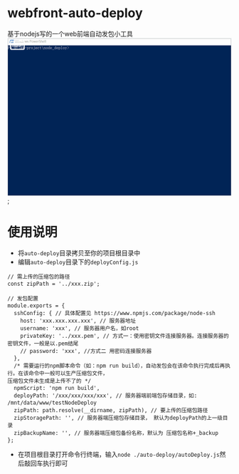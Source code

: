 # webfront-auto-deploy
基于nodejs写的一个web前端自动发包小工具
![自动发包效果图](./assetes/node-auto-deploy.gif);
# 使用说明
+ 将`auto-deploy`目录拷贝至你的项目根目录中
+ 编辑`auto-deploy`目录下的`deployConfig.js`
```$xslt
// 需上传的压缩包的路径
const zipPath = '../xxx.zip';

// 发包配置
module.exports = {
  sshConfig: { // 具体配置见 https://www.npmjs.com/package/node-ssh
    host: 'xxx.xxx.xxx.xxx', // 服务器地址
    username: 'xxx', // 服务器用户名，如root
    privateKey: '../xxx.pem', // 方式一：使用密钥文件连接服务器。连接服务器的密钥文件，一般是以.pem结尾
    // password: 'xxx', //方式二 用密码连接服务器
  },
  /* 需要运行的npm脚本命令（如：npm run build），自动发包会在该命令执行完成后再执行。在该命令中一般可以生产压缩包文件，
压缩包文件未生成是上传不了的 */
  npmScript: 'npm run build', 
  deployPath: '/xxx/xxx/xxx/xxx', // 服务器端前端包存储目录，如: /mnt/data/www/testNodeDeploy
  zipPath: path.resolve(__dirname, zipPath), // 要上传的压缩包路径
  zipStoragePath: '', // 服务器端压缩包存储目录， 默认为deployPath的上一级目录
  zipBackupName: '', // 服务器端压缩包备份名称，默认为 压缩包名称+_backup
};
```
+ 在项目根目录打开命令行终端，输入`node ./auto-deploy/autoDeploy.js`然后敲回车执行即可
